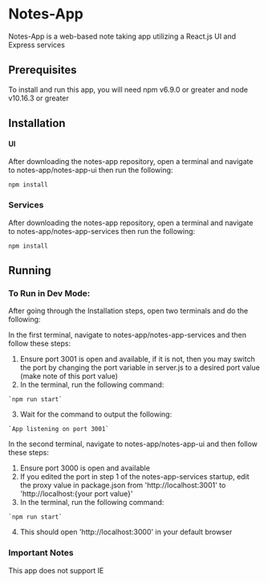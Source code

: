 # Notes-App

Notes-App is a web-based note taking app utilizing a React.js UI and Express services

## Prerequisites

To install and run this app, you will need npm v6.9.0 or greater and node v10.16.3 or greater

## Installation

#### UI

After downloading the notes-app repository, open a terminal and navigate to notes-app/notes-app-ui then run the following:

`npm install`


### Services

After downloading the notes-app repository, open a terminal and navigate to notes-app/notes-app-services then run the following:

`npm install`

## Running

### To Run in Dev Mode:

After going through the Installation steps, open two terminals and do the following:

In the first terminal, navigate to notes-app/notes-app-services and then follow these steps:
  1. Ensure port 3001 is open and available, if it is not, then you may switch the port by changing the port variable in server.js to a desired port value (make note of this port value)
  2. In the terminal, run the following command:
  
    `npm run start`
  3. Wait for the command to output the following:
  
    `App listening on port 3001`
    
In the second terminal, navigate to notes-app/notes-app-ui and then follow these steps:
  1. Ensure port 3000 is open and available
  2. If you edited the port in step 1 of the notes-app-services startup, edit the proxy value in package.json from 'http://localhost:3001' to 'http://localhost:{your port value}'
  3. In the terminal, run the following command:
    
    `npm run start`
  4. This should open 'http://localhost:3000' in your default browser
  
### Important Notes
This app does not support IE
